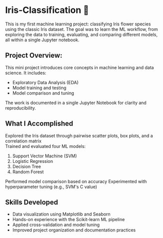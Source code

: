# Iris-Classification 🌺  
This is my first machine learning project: classifying Iris flower species using the classic Iris dataset. The goal was to learn the ML workflow, from exploring the data to training, evaluating, and comparing different models, all within a single Jupyter notebook.


## Project Overview:
This mini project introduces core concepts in machine learning and data science. It includes:
* Exploratory Data Analysis (EDA)
*  Model training and testing
*  Model comparison and tuning

The work is documented in a single Jupyter Notebook for clarity and reproducibility.

## What I Accomplished
Explored the Iris dataset through pairwise scatter plots, box plots, and a correlation matrix  
Trained and evaluated four ML models:
1. Support Vector Machine (SVM)
2. Logistic Regression
3. Decision Tree
4. Random Forest

Performed model comparison based on accuracy
Experimented with hyperparameter tuning (e.g., SVM's C value)

## Skills Developed
* Data visualization using Matplotlib and Seaborn
* Hands-on experience with the Scikit-learn ML pipeline
* Applied cross-validation and model tuning
* Improved project organization and documentation practices
